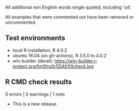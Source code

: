 All additional non English words single quoted, including 'od'.

All examples that were commented out have been removed or uncommented.

## Test environments
* local R installation, R 4.0.2
* ubuntu 16.04 (on gh-actions), R 3.5.0 to 4.0.2
* win-builder (devel): https://win-builder.r-project.org/fm0fns5r5DAf/00check.log

## R CMD check results

0 errors | 0 warnings | 1 note

* This is a new release.
